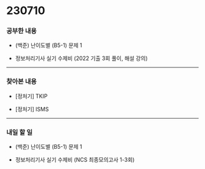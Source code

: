 # 230710

### 공부한 내용

- (백준) 난이도별 (B5-1) 문제 1

- 정보처리기사 실기 수제비 (2022 기출 3회 풀이, 해설 강의)

---

### 찾아본 내용

- [정처기] TKIP

- [정처기] ISMS

---

### 내일 할 일

- (백준) 난이도별 (B5-1) 문제 1

- 정보처리기사 실기 수제비 (NCS 최종모의고사 1-3회)

